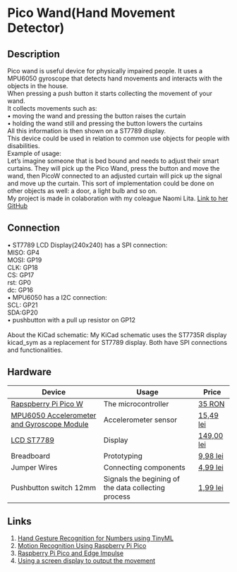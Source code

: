 
# Pico Wand(Hand Movement Detector)

## Description

Pico wand is useful device for physically impaired people. It uses a MPU6050 gyroscope that detects hand movements and interacts with the objects in the house. </br>
When pressing a push button it starts collecting the movement of your wand.</br>
It collects movements such as:</br>
  •	moving the wand and pressing the button raises the curtain</br>
  •	holding the wand still and pressing the button lowers the curtains</br>
All this information is then shown on a ST7789 display.</br>
This device could be used in relation to common use objects for people with disabilities.</br>
Example of usage: </br>
Let’s imagine someone that is bed bound and needs to adjust their smart curtains. They will pick up the Pico Wand, press the button and move the wand, then PicoW connected to an adjusted curtain will pick up the signal and move up the curtain. This sort of implementation could be done on other objects as well: a door, a light bulb and so on.</br>
My project is made in colaboration with my coleague Naomi Lita. [Link to her GitHub](https://github.com/UPB-FILS-MA/project-nimintz/blob/main/README.md)

## Connection
  • ST7789 LCD Display(240x240) has a SPI connection: <br />
    MISO: GP4 <br />
    MOSI: GP19 <br />
    CLK: GP18 <br />
    CS: GP17 <br />
    rst: GP0 <br />
    dc: GP16<br />
  • MPU6050 has a I2C connection:<br />
    SCL: GP21<br />
    SDA:GP20<br />
  • pushbutton with a pull up resistor on GP12<br />
<br />
About the KiCad schematic: My KiCad schematic uses the ST7735R display kicad_sym as a replacement for ST7789 display. Both have SPI connections and functionalities.

    
  

## Hardware

<!-- Fill out this table with all the hardware components that you mght need.

The format is 
```
| [Device](link://to/device) | This is used ... | [price](link://to/store) |

```

-->

| Device | Usage | Price |
|--------|--------|-------|
| [Rapspberry Pi Pico W](https://www.raspberrypi.com/documentation/microcontrollers/raspberry-pi-pico.html) | The microcontroller | [35 RON](https://www.optimusdigital.ro/en/raspberry-pi-boards/12394-raspberry-pi-pico-w.html) |
|[MPU6050 Accelerometer and Gyroscope Module](https://invensense.tdk.com/wp-content/uploads/2015/02/MPU-6000-Datasheet1.pdf)|Accelerometer sensor|[15,49 lei](https://www.optimusdigital.ro/en/inertial-sensors/96-mpu6050-accelerometer-and-gyroscope-module.html)|
|[LCD ST7789](https://www.rhydolabz.com/documents/33/ST7789.pdf)|Display|[149,00 lei](https://www.optimusdigital.ro/en/lcds/5345-adafruit-154-240x240-wide-angle-tft-lcd-display-with-microsd-st7789.html)|
|Breadboard|Prototyping|[9,98 lei](https://www.optimusdigital.ro/en/breadboards/8-breadboard-hq-830-points.html?search_query=bread+board&results=420)|
|Jumper Wires|Connecting components|[4,99 lei](https://www.optimusdigital.ro/en/wires-with-connectors/889-set-fire-tata-tata-10p-20-cm.html?search_query=jumper+wires&results=101)|
|Pushbutton switch 12mm|Signals the begining of the data collecting process|[1,99 lei](https://www.optimusdigital.ro/en/others/1118-blue-round-button-with-cover.html?search_query=button&results=510)|



## Links

<!-- Add a few links that got you the idea and that you think you will use for your project -->

1. [Hand Gesture Recognition for Numbers using TinyML](https://medium.com/@subirmaity/hand-gesture-recognition-for-numbers-using-tinyml-323d2a524c3e)
2. [Motion Recognition Using Raspberry Pi Pico](https://mjrobot.org/2021/03/12/tinyml-motion-recognition-using-raspberry-pi-pico/)
3. [Raspberry Pi Pico and Edge Impulse](https://www.hackster.io/shahizat/gesture-recognition-using-raspberry-pi-pico-and-edge-impulse-7a63b6)
4. [Using a screen display to output the movement](https://www.hackster.io/shubhamsantosh99/gesture-recognition-on-pico-using-edge-impulse-fd962e#overview)

